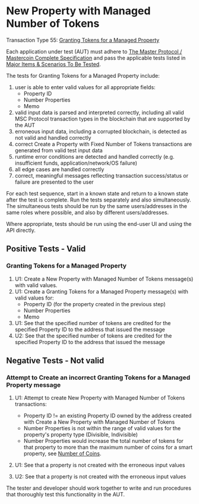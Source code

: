 # New Property with Managed Number of Tokens

Transaction Type 55: [Granting Tokens for a Managed Property](https://github.com/mastercoin-MSC/spec#granting-tokens-for-a-managed-property)

Each application under test (AUT) must adhere to [The Master Protocol / Mastercoin Complete Specification](https://github.com/mastercoin-MSC/spec/blob/master/README.md) and pass the applicable tests listed in [Major Items & Scenarios To Be Tested](https://github.com/marv-engine/QA/blob/master/MastercoinDistributedExchangeTestPlan.md#major-items--scenarios-to-be-tested).

The tests for Granting Tokens for a Managed Property include:

1. user is able to enter valid values for all appropriate fields:
    * Property ID
    * Number Properties
    * Memo
1. valid input data is parsed and interpreted correctly, including all valid MSC Protocol transaction types in the blockchain that are supported by the AUT
1. erroneous input data, including a corrupted blockchain, is detected as not valid and handled correctly
1. correct Create a Property with Fixed Number of Tokens transactions are generated from valid test input data
1. runtime error conditions are detected and handled correctly (e.g. insufficient funds, application/network/OS failure)
1. all edge cases are handled correctly
1. correct, meaningful messages reflecting transaction success/status or failure are presented to the user

For each test sequence, start in a known state and return to a known state after the test is complete. Run the tests separately and also simultaneously. The simultaneous tests should be run by the same users/addresses in the same roles where possible, and also by different users/addresses.

Where appropriate, tests should be run using the end-user UI and using the API directly.

## Positive Tests - Valid
### Granting Tokens for a Managed Property 
1. U1: Create a New Property with Managed Number of Tokens message(s) with valid values.
1. U1: Create a Granting Tokens for a Managed Property message(s) with valid values for:
    * Property ID (for the property created in the previous step)
    * Number Properties
    * Memo
1. U1: See that the specified number of tokens are credited for the specified Property ID to the address that issued the message
1. U2: See that the specified number of tokens are credited for the specified Property ID to the address that issued the message

## Negative Tests - Not valid
### Attempt to Create an incorrect Granting Tokens for a Managed Property message
1. U1: Attempt to create New Property with Managed Number of Tokens transactions:
    * Property ID != an existing Property ID owned by the address created with Create a New Property with Managed Number of Tokens
    * Number Properties is not within the range of valid values for the property's property type (Divisible, Indivisible)
    * Number Properties would increase the total number of tokens for that property to more than the maximum number of coins for a smart property, see [Number of Coins](https://github.com/mastercoin-MSC/spec#field-number-of-coins).

1. U1: See that a property is not created with the erroneous input values
1. U2: See that a property is not created with the erroneous input values

The tester and developer should work together to write and run procedures that thoroughly test this functionality in the AUT.

